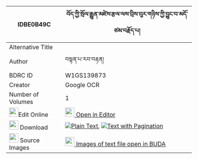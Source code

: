 |IDBE0B49C|བོད་ཀྱི་སྲོལ་རྒྱུན་མཛེས་རྩལ་ལས་བྲིས་བུར་གཉིས་ཀྱི་བྱུང་བ་མདོ་ཙམ་བརྗོད་པ། 
| --- | --- 
|Alternative Title |
|Author| བསྟན་པ་རབ་བརྟན།
|BDRC ID | W1GS139873
|Creator | Google OCR
|Number of Volumes| 1
|<img width="25" src="https://img.icons8.com/color/25/000000/edit-property.png">Edit Online| [<img width="25" src="https://avatars.githubusercontent.com/u/45091458?s=200&v=4"> Open in Editor](http://editor.openpecha.org/IDBE0B49C)
|<img width="25" src="https://img.icons8.com/fluent/48/000000/download-2.png"/>  Download | [![](https://img.icons8.com/color/20/000000/txt.png)Plain Text](https://github.com/Openpecha/IDBE0B49C/releases/download/v1/bo_kyi_sol_gyun_dze_tsal_la_sa_plain_IDBE0B49C.zip), [![](https://img.icons8.com/color/20/000000/txt.png)Text with Pagination](https://github.com/Openpecha/IDBE0B49C/releases/download/v1/bo_kyi_sol_gyun_dze_tsal_la_sa_pages_IDBE0B49C.zip)
|<img width="25" src="https://img.icons8.com/plasticine/100/000000/pictures-folder.png"/>  Source Images | [<img width="25" src="https://library.bdrc.io/icons/BUDA-small.svg"> Images of text file open in BUDA](https://library.bdrc.io/show/bdr:W1GS139873)